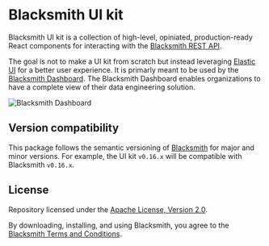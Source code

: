 # Blacksmith UI kit

Blacksmith UI kit is a collection of high-level, opiniated, production-ready
React components for interacting with the [Blacksmith REST
API](https://nunchi.studio/blacksmith/http).

The goal is not to make a UI kit from scratch but instead leveraging
[Elastic UI](https://elastic.github.io/eui) for a better user experience.
It is primarly meant to be used by the [Blacksmith
Dashboard](https://github.com/nunchistudio/blacksmith-dashboard).
The Blacksmith Dashboard enables organizations to have a complete view of their
data engineering solution.

![Blacksmith Dashboard](https://nunchi.studio/images/blacksmith/dashboard.002.png)

## Version compatibility

This package follows the semantic versioning of [Blacksmith](https://github.com/nunchistudio/blacksmith)
for major and minor versions. For example, the UI kit `v0.16.x` will be compatible
with Blacksmith `v0.16.x`.

## License

Repository licensed under the [Apache License, Version 2.0](./LICENSE).

By downloading, installing, and using Blacksmith, you agree to the
[Blacksmith Terms and Conditions](https://nunchi.studio/legal/terms).
